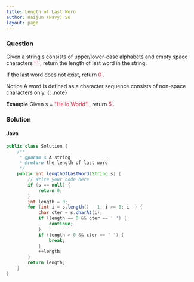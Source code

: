 ```yaml
---
title: Length of Last Word
author: Haijun (Navy) Su
layout: page
---
```

### Question
Given a string s consists of upper/lower-case alphabets and empty space characters <font style="color: #C72541; background: #F9F2F4;">' ' </font>, return the length of last word in the string.

If the last word does not exist, return <font style="color: #C72541; background: #F9F2F4;">0 </font>.

<i class="fa fa-info-circle" aria-hidden="true"></i> Notice
A word is defined as a character sequence consists of non-space characters only.
{: .note}

**Example**
Given s = <font style="color: #C72541; background: #F9F2F4;">"Hello World" </font>, return <font style="color: #C72541; background: #F9F2F4;">5 </font>.

### Solution
#### Java
~~~ java
public class Solution {
    /**
     * @param s A string
     * @return the length of last word
     */
    public int lengthOfLastWord(String s) {
        // Write your code here
        if (s == null) {
            return 0;
        }
        int length = 0;
        for (int i = s.length() - 1; i >= 0; i--) {
            char cter = s.charAt(i);
            if (length == 0 && cter == ' ') {
                continue;
            }
            if (length > 0 && cter == ' ') {
                break;
            }
            ++length;
        }
        return length;
    }
}
~~~
